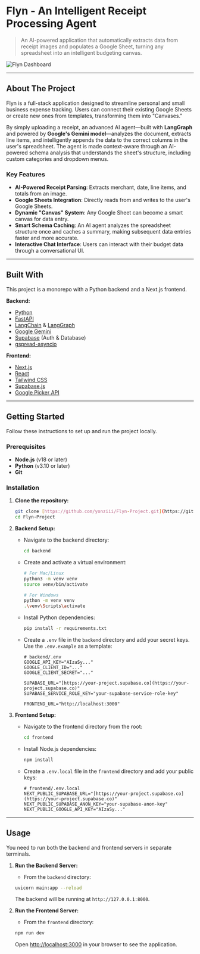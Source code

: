 # Flyn - An Intelligent Receipt Processing Agent

> An AI-powered application that automatically extracts data from receipt images and populates a Google Sheet, turning any spreadsheet into an intelligent budgeting canvas.

![Flyn Dashboard](https://i.imgur.com/B9O0KzN.png)

---

## About The Project

Flyn is a full-stack application designed to streamline personal and small business expense tracking. Users can connect their existing Google Sheets or create new ones from templates, transforming them into "Canvases."

By simply uploading a receipt, an advanced AI agent—built with **LangGraph** and powered by **Google's Gemini model**—analyzes the document, extracts line items, and intelligently appends the data to the correct columns in the user's spreadsheet. The agent is made context-aware through an AI-powered schema analysis that understands the sheet's structure, including custom categories and dropdown menus.

### Key Features

* **AI-Powered Receipt Parsing**: Extracts merchant, date, line items, and totals from an image.
* **Google Sheets Integration**: Directly reads from and writes to the user's Google Sheets.
* **Dynamic "Canvas" System**: Any Google Sheet can become a smart canvas for data entry.
* **Smart Schema Caching**: An AI agent analyzes the spreadsheet structure once and caches a summary, making subsequent data entries faster and more accurate.
* **Interactive Chat Interface**: Users can interact with their budget data through a conversational UI.

---

## Built With

This project is a monorepo with a Python backend and a Next.js frontend.

**Backend:**
* [Python](https://www.python.org/)
* [FastAPI](https://fastapi.tiangolo.com/)
* [LangChain](https://www.langchain.com/) & [LangGraph](https://langchain-ai.github.io/langgraph/)
* [Google Gemini](https://ai.google.dev/)
* [Supabase](https://supabase.io/) (Auth & Database)
* [gspread-asyncio](https://gspread-asyncio.readthedocs.io/)

**Frontend:**
* [Next.js](https://nextjs.org/)
* [React](https://reactjs.org/)
* [Tailwind CSS](https://tailwindcss.com/)
* [Supabase.js](https://supabase.com/docs/library/js/getting-started)
* [Google Picker API](https://developers.google.com/picker)

---

## Getting Started

Follow these instructions to set up and run the project locally.

### Prerequisites

* **Node.js** (v18 or later)
* **Python** (v3.10 or later)
* **Git**

### Installation

1.  **Clone the repository:**
    ```bash
    git clone [https://github.com/yonziii/Flyn-Project.git](https://github.com/yonziii/Flyn-Project.git)
    cd Flyn-Project
    ```

2.  **Backend Setup:**
    * Navigate to the backend directory:
        ```bash
        cd backend
        ```
    * Create and activate a virtual environment:
        ```bash
        # For Mac/Linux
        python3 -m venv venv
        source venv/bin/activate

        # For Windows
        python -m venv venv
        .\venv\Scripts\activate
        ```
    * Install Python dependencies:
        ```bash
        pip install -r requirements.txt
        ```
    * Create a `.env` file in the `backend` directory and add your secret keys. Use the `.env.example` as a template:
        ```env
        # backend/.env
        GOOGLE_API_KEY="AIzaSy..."
        GOOGLE_CLIENT_ID="..."
        GOOGLE_CLIENT_SECRET="..."
        
        SUPABASE_URL="[https://your-project.supabase.co](https://your-project.supabase.co)"
        SUPABASE_SERVICE_ROLE_KEY="your-supabase-service-role-key"

        FRONTEND_URL="http://localhost:3000"
        ```

3.  **Frontend Setup:**
    * Navigate to the frontend directory from the root:
        ```bash
        cd frontend
        ```
    * Install Node.js dependencies:
        ```bash
        npm install
        ```
    * Create a `.env.local` file in the `frontend` directory and add your public keys:
        ```env
        # frontend/.env.local
        NEXT_PUBLIC_SUPABASE_URL="[https://your-project.supabase.co](https://your-project.supabase.co)"
        NEXT_PUBLIC_SUPABASE_ANON_KEY="your-supabase-anon-key"
        NEXT_PUBLIC_GOOGLE_API_KEY="AIzaSy..."
        ```

---

## Usage

You need to run both the backend and frontend servers in separate terminals.

1.  **Run the Backend Server:**
    * From the `backend` directory:
    ```bash
    uvicorn main:app --reload
    ```
    The backend will be running at `http://127.0.0.1:8000`.

2.  **Run the Frontend Server:**
    * From the `frontend` directory:
    ```bash
    npm run dev
    ```
    Open [http://localhost:3000](http://localhost:3000) in your browser to see the application.